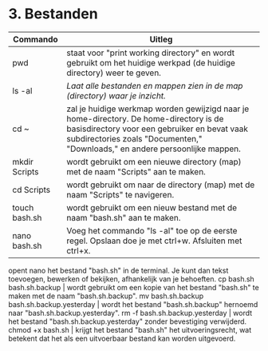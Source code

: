 # 3. Bestanden


Commando | Uitleg
--- | ---
pwd | staat voor "print working directory" en wordt gebruikt om het huidige werkpad (de huidige directory) weer te geven. 
ls -al | _Laat alle bestanden en mappen zien in de map (directory) waar je inzicht._
cd ~ |  zal je huidige werkmap worden gewijzigd naar je home-directory. De home-directory is de basisdirectory voor een gebruiker en bevat vaak subdirectories zoals "Documenten," "Downloads," en andere persoonlijke mappen.
mkdir Scripts | wordt gebruikt om een nieuwe directory (map) met de naam "Scripts" aan te maken.
cd Scripts | wordt gebruikt om naar de directory (map) met de naam "Scripts" te navigeren. 
touch bash.sh | wordt gebruikt om een nieuw bestand met de naam "bash.sh" aan te maken.
nano bash.sh | Voeg het commando "ls -al" toe op de eerste regel. Opslaan doe je met ctrl+w. Afsluiten met ctrl+x.
opent nano het bestand "bash.sh" in de terminal. Je kunt dan tekst toevoegen, bewerken of bekijken, afhankelijk van je behoeften.
cp bash.sh bash.sh.backup | wordt gebruikt om een kopie van het bestand "bash.sh" te maken met de naam "bash.sh.backup".
mv bash.sh.backup bash.sh.backup.yesterday |  wordt het bestand "bash.sh.backup" hernoemd naar "bash.sh.backup.yesterday".
rm -f bash.sh.backup.yesterday | wordt het bestand "bash.sh.backup.yesterday" zonder bevestiging verwijderd.
chmod +x bash.sh | krijgt het bestand "bash.sh" het uitvoeringsrecht, wat betekent dat het als een uitvoerbaar bestand kan worden uitgevoerd.
